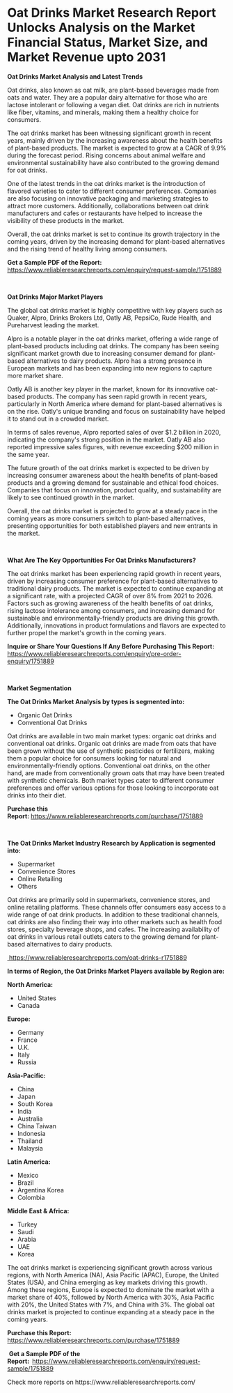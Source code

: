 <p><h1>Oat Drinks Market Research Report Unlocks Analysis on the Market Financial Status, Market Size, and Market Revenue upto 2031</h1></p><p><strong>Oat Drinks Market Analysis and Latest Trends</strong></p>
<p><p>Oat drinks, also known as oat milk, are plant-based beverages made from oats and water. They are a popular dairy alternative for those who are lactose intolerant or following a vegan diet. Oat drinks are rich in nutrients like fiber, vitamins, and minerals, making them a healthy choice for consumers.</p><p>The oat drinks market has been witnessing significant growth in recent years, mainly driven by the increasing awareness about the health benefits of plant-based products. The market is expected to grow at a CAGR of 9.9% during the forecast period. Rising concerns about animal welfare and environmental sustainability have also contributed to the growing demand for oat drinks.</p><p>One of the latest trends in the oat drinks market is the introduction of flavored varieties to cater to different consumer preferences. Companies are also focusing on innovative packaging and marketing strategies to attract more customers. Additionally, collaborations between oat drink manufacturers and cafes or restaurants have helped to increase the visibility of these products in the market.</p><p>Overall, the oat drinks market is set to continue its growth trajectory in the coming years, driven by the increasing demand for plant-based alternatives and the rising trend of healthy living among consumers.</p></p>
<p><strong>Get a Sample PDF of the Report:&nbsp;</strong> <a href="https://www.reliableresearchreports.com/enquiry/request-sample/1751889">https://www.reliableresearchreports.com/enquiry/request-sample/1751889</a></p>
<p>&nbsp;</p>
<p><strong>Oat Drinks Major Market Players</strong></p>
<p><p>The global oat drinks market is highly competitive with key players such as Quaker, Alpro, Drinks Brokers Ltd, Oatly AB, PepsiCo, Rude Health, and Pureharvest leading the market. </p><p>Alpro is a notable player in the oat drinks market, offering a wide range of plant-based products including oat drinks. The company has been seeing significant market growth due to increasing consumer demand for plant-based alternatives to dairy products. Alpro has a strong presence in European markets and has been expanding into new regions to capture more market share.</p><p>Oatly AB is another key player in the market, known for its innovative oat-based products. The company has seen rapid growth in recent years, particularly in North America where demand for plant-based alternatives is on the rise. Oatly's unique branding and focus on sustainability have helped it to stand out in a crowded market.</p><p>In terms of sales revenue, Alpro reported sales of over $1.2 billion in 2020, indicating the company's strong position in the market. Oatly AB also reported impressive sales figures, with revenue exceeding $200 million in the same year.</p><p>The future growth of the oat drinks market is expected to be driven by increasing consumer awareness about the health benefits of plant-based products and a growing demand for sustainable and ethical food choices. Companies that focus on innovation, product quality, and sustainability are likely to see continued growth in the market. </p><p>Overall, the oat drinks market is projected to grow at a steady pace in the coming years as more consumers switch to plant-based alternatives, presenting opportunities for both established players and new entrants in the market.</p></p>
<p>&nbsp;</p>
<p><strong>What Are The Key Opportunities For Oat Drinks Manufacturers?</strong></p>
<p><p>The oat drinks market has been experiencing rapid growth in recent years, driven by increasing consumer preference for plant-based alternatives to traditional dairy products. The market is expected to continue expanding at a significant rate, with a projected CAGR of over 8% from 2021 to 2026. Factors such as growing awareness of the health benefits of oat drinks, rising lactose intolerance among consumers, and increasing demand for sustainable and environmentally-friendly products are driving this growth. Additionally, innovations in product formulations and flavors are expected to further propel the market's growth in the coming years.</p></p>
<p><strong>Inquire or Share Your Questions If Any Before Purchasing This Report:</strong> <a href="https://www.reliableresearchreports.com/enquiry/pre-order-enquiry/1751889">https://www.reliableresearchreports.com/enquiry/pre-order-enquiry/1751889</a></p>
<p>&nbsp;</p>
<p><strong>Market Segmentation</strong></p>
<p><strong>The Oat Drinks Market Analysis by types is segmented into:</strong></p>
<p><ul><li>Organic Oat Drinks</li><li>Conventional Oat Drinks</li></ul></p>
<p><p>Oat drinks are available in two main market types: organic oat drinks and conventional oat drinks. Organic oat drinks are made from oats that have been grown without the use of synthetic pesticides or fertilizers, making them a popular choice for consumers looking for natural and environmentally-friendly options. Conventional oat drinks, on the other hand, are made from conventionally grown oats that may have been treated with synthetic chemicals. Both market types cater to different consumer preferences and offer various options for those looking to incorporate oat drinks into their diet.</p></p>
<p><strong>Purchase this Report:&nbsp;</strong><a href="https://www.reliableresearchreports.com/purchase/1751889">https://www.reliableresearchreports.com/purchase/1751889</a></p>
<p>&nbsp;</p>
<p><strong>The Oat Drinks Market Industry Research by Application is segmented into:</strong></p>
<p><ul><li>Supermarket</li><li>Convenience Stores</li><li>Online Retailing</li><li>Others</li></ul></p>
<p><p>Oat drinks are primarily sold in supermarkets, convenience stores, and online retailing platforms. These channels offer consumers easy access to a wide range of oat drink products. In addition to these traditional channels, oat drinks are also finding their way into other markets such as health food stores, specialty beverage shops, and cafes. The increasing availability of oat drinks in various retail outlets caters to the growing demand for plant-based alternatives to dairy products.</p></p>
<p><a href="https://www.reliableresearchreports.com/oat-drinks-r1751889">&nbsp;https://www.reliableresearchreports.com/oat-drinks-r1751889</a></p>
<p><strong>In terms of Region, the Oat Drinks Market Players available by Region are:</strong></p>
<p>
    <p> <strong> North America: </strong>
        <ul>
            <li>United States</li>
            <li>Canada</li>
        </ul>
        </p> 
    <p> <strong> Europe: </strong>
        <ul>
            <li>Germany</li>
            <li>France</li>
            <li>U.K.</li>
            <li>Italy</li>
            <li>Russia</li>
        </ul>
        </p> 
    <p> <strong> Asia-Pacific: </strong>
        <ul>
            <li>China</li>
            <li>Japan</li>
            <li>South Korea</li>
            <li>India</li>
            <li>Australia</li>
            <li>China Taiwan</li>
            <li>Indonesia</li>
            <li>Thailand</li>
            <li>Malaysia</li>
        </ul>
        </p> 
    <p> <strong> Latin America: </strong>
        <ul>
            <li>Mexico</li>
            <li>Brazil</li>
            <li>Argentina Korea</li>
            <li>Colombia</li>
        </ul>
        </p> 
    <p> <strong> Middle East & Africa: </strong>
        <ul>
            <li>Turkey</li>
            <li>Saudi</li>
            <li>Arabia</li>
            <li>UAE</li>
            <li>Korea</li>
        </ul>
    </p>
    </p>
<p><p>The oat drinks market is experiencing significant growth across various regions, with North America (NA), Asia Pacific (APAC), Europe, the United States (USA), and China emerging as key markets driving this growth. Among these regions, Europe is expected to dominate the market with a market share of 40%, followed by North America with 30%, Asia Pacific with 20%, the United States with 7%, and China with 3%. The global oat drinks market is projected to continue expanding at a steady pace in the coming years.</p></p>
<p><strong>Purchase this Report: </strong><a href="https://www.reliableresearchreports.com/purchase/1751889">https://www.reliableresearchreports.com/purchase/1751889</a></p>
<p>&nbsp;<strong>Get a Sample PDF of the Report:&nbsp;&nbsp;</strong><a href="https://www.reliableresearchreports.com/enquiry/request-sample/1751889">https://www.reliableresearchreports.com/enquiry/request-sample/1751889</a></p>
<p><strong></strong></p>
<p>Check more reports on https://www.reliableresearchreports.com/</p>